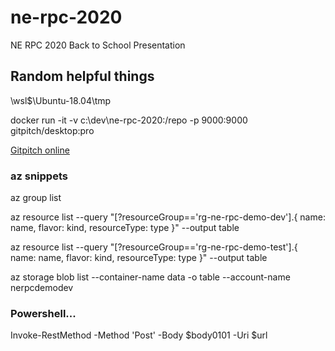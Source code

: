 # ne-rpc-2020

NE RPC 2020 Back to School Presentation

## Random helpful things

\\wsl$\Ubuntu-18.04\tmp

docker run -it -v c:\dev\ne-rpc-2020:/repo -p 9000:9000 gitpitch/desktop:pro

[Gitpitch online](https://gitpitch.com/recumbent/ne-rpc-2020)

### az snippets

az group list

az resource list --query "[?resourceGroup=='rg-ne-rpc-demo-dev'].{ name: name, flavor: kind, resourceType: type }" --output table

az resource list --query "[?resourceGroup=='rg-ne-rpc-demo-test'].{ name: name, flavor: kind, resourceType: type }" --output table

az storage blob list --container-name data -o table --account-name nerpcdemodev

### Powershell...

Invoke-RestMethod -Method 'Post' -Body $body0101 -Uri $url